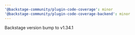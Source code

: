 ```yaml
---
'@backstage-community/plugin-code-coverage': minor
'@backstage-community/plugin-code-coverage-backend': minor
---
```


Backstage version bump to v1.34.1
